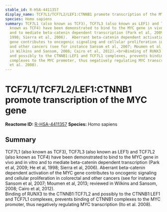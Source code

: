```yaml
---
stable_id: R-HSA-4411357
display_name: TCF7L1/TCF7L2/LEF1:CTNNB1 promote transcription of the MYC gene
species: Homo sapiens
summary: TCF7L1 (also known as TCF3), TCF7L3 (also known as LEF1) and TCF7L2 (also
  known as TCF4) have been demonstrated to bind to the MYC gene in vivo and in vitro
  and to mediate beta-catenin dependent transcription (Park et al, 2009; He et al,
  1998; Sierra et al, 2006).  Aberrant beta-catenin dependent activation of the MYC
  gene contributes to oncogenic signaling and cellular proliferation in colorectal
  and other cancers (see for instance Sansom et al, 2007; Moumen et al, 2013; reviewed
  in Wilkins and Sansom, 2008; Cairo et al, 2012).<br>Binding of RUNX3 to the CTNNB1:TCF7L2
  and possibly to the CTNNB1:LEF1 and TCF7L1 complexes, prevents binding of CTNNB1
  complexes to the MYC promoter, thus negatively regulating MYC transcription (Ito
  et al. 2008).
---
```


# TCF7L1/TCF7L2/LEF1:CTNNB1 promote transcription of the MYC gene
**Reactome ID:** [R-HSA-4411357](https://reactome.org/content/detail/R-HSA-4411357)
**Species:** Homo sapiens

## Summary

TCF7L1 (also known as TCF3), TCF7L3 (also known as LEF1) and TCF7L2 (also known as TCF4) have been demonstrated to bind to the MYC gene in vivo and in vitro and to mediate beta-catenin dependent transcription (Park et al, 2009; He et al, 1998; Sierra et al, 2006).  Aberrant beta-catenin dependent activation of the MYC gene contributes to oncogenic signaling and cellular proliferation in colorectal and other cancers (see for instance Sansom et al, 2007; Moumen et al, 2013; reviewed in Wilkins and Sansom, 2008; Cairo et al, 2012).<br>Binding of RUNX3 to the CTNNB1:TCF7L2 and possibly to the CTNNB1:LEF1 and TCF7L1 complexes, prevents binding of CTNNB1 complexes to the MYC promoter, thus negatively regulating MYC transcription (Ito et al. 2008).
